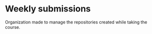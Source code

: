 # Weekly submissions 

Organization made to manage the repositories created while taking the course. 
